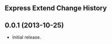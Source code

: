 Express Extend Change History
-----------------------------

0.0.1 (2013-10-25)
------------------

* Initial release.
